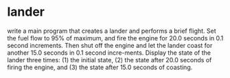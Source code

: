 lander
======
write a main program that creates a lander and performs a brief flight. 
Set the fuel flow to 95% of maximum, and fire the engine for 20.0 seconds in 0.1 second increments. 
Then shut off the engine and let the lander coast for another 15.0 seconds in 0.1 second incre-ments.
Display the state of the lander three times: (1) the initial state, 
(2) the state after 20.0 seconds of firing the engine, and (3)
the state after 15.0 seconds of coasting.
